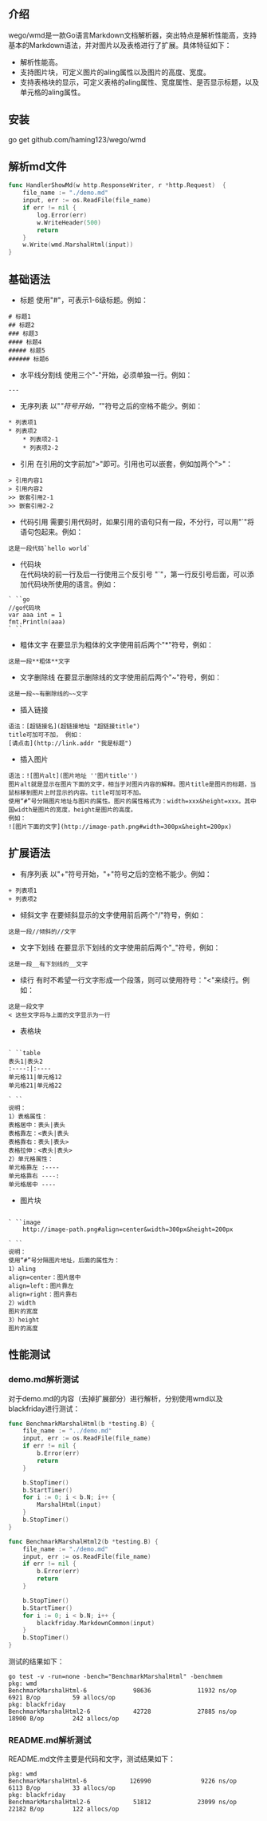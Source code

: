 ## 介绍
wego/wmd是一款Go语言Markdown文档解析器，突出特点是解析性能高，支持基本的Markdown语法，并对图片以及表格进行了扩展。具体特征如下：
* 解析性能高。
* 支持图片块，可定义图片的aling属性以及图片的高度、宽度。
* 支持表格块的显示，可定义表格的aling属性、宽度属性、是否显示标题，以及单元格的aling属性。

## 安装
go get github.com/haming123/wego/wmd

## 解析md文件
```go
func HandlerShowMd(w http.ResponseWriter, r *http.Request)  {
	file_name := "./demo.md"
	input, err := os.ReadFile(file_name)
	if err != nil {
		log.Error(err)
		w.WriteHeader(500)
		return
	}
	w.Write(wmd.MarshalHtml(input))
}
```

## 基础语法
* 标题
使用"#"，可表示1-6级标题。例如：
```
# 标题1 
## 标题2 
### 标题3 
#### 标题4
##### 标题5
###### 标题6
```

* 水平线分割线
使用三个"-"开始，必须单独一行。例如：
```
---
```

* 无序列表
以"*"符号开始，"*"符号之后的空格不能少。例如：
```
* 列表项1
* 列表项2
    * 列表项2-1
    * 列表项2-2
```

* 引用
在引用的文字前加">"即可。引用也可以嵌套，例如加两个">"：
```
> 引用内容1
> 引用内容2
>> 嵌套引用2-1
>> 嵌套引用2-2
```

* 代码引用
需要引用代码时，如果引用的语句只有一段，不分行，可以用"\`"将语句包起来。例如：
```
这是一段代码`hello world`
```

* 代码块   
在代码块的前一行及后一行使用三个反引号 "`"，第一行反引号后面，可以添加代码块所使用的语言。例如：
```
` ``go
//go代码块
var aaa int = 1
fmt.Println(aaa)
` ``
```

* 粗体文字
在要显示为粗体的文字使用前后两个"*"符号，例如：
```
这是一段**粗体**文字
```

* 文字删除线
在要显示删除线的文字使用前后两个"~"符号，例如：
```
这是一段~~有删除线的~~文字
```

* 插入链接
```
语法：[超链接名](超链接地址 "超链接title")
title可加可不加， 例如：
[请点击](http://link.addr "我是标题")
```

* 插入图片
```
语法：![图片alt](图片地址 ''图片title'')
图片alt就是显示在图片下面的文字，相当于对图片内容的解释。图片title是图片的标题，当鼠标移到图片上时显示的内容。title可加可不加。
使用“#”号分隔图片地址与图片的属性。图片的属性格式为：width=xxx&height=xxx。其中国width是图片的宽度，height是图片的高度。
例如：
![图片下面的文字](http://image-path.png#width=300px&height=200px)
```

## 扩展语法
* 有序列表
以"+"符号开始，"+"符号之后的空格不能少。例如：
```
+ 列表项1
+ 列表项2
```

* 倾斜文字
在要倾斜显示的文字使用前后两个"/"符号，例如：
```
这是一段//倾斜的//文字
```

* 文字下划线
在要显示下划线的文字使用前后两个"_"符号，例如：
```
这是一段__有下划线的__文字
```

* 续行
有时不希望一行文字形成一个段落，则可以使用符号："<"来续行。例如：
```
这是一段文字
< 这些文字将与上面的文字显示为一行
```

* 表格块
```

` ``table
表头1|表头2
:----:|:----
单元格11|单元格12
单元格21|单元格22

` ``
说明：
1）表格属性：
表格居中：表头|表头
表格靠左：<表头|表头
表格靠右：表头|表头>
表格拉伸：<表头|表头>
2）单元格属性：
单元格靠左 :----
单元格靠右 ----:
单元格居中 ----
```

* 图片块
```

` ``image
    http://image-path.png#align=center&width=300px&height=200px

` ``
说明：
使用“#”号分隔图片地址，后面的属性为：
1）aling
align=center：图片居中
align=left：图片靠左
align=right：图片靠右
2）width
图片的宽度
3）height
图片的高度
```

## 性能测试
### demo.md解析测试
对于demo.md的内容（去掉扩展部分）进行解析，分别使用wmd以及blackfriday进行测试：
```go
func BenchmarkMarshalHtml(b *testing.B) {
	file_name := "../demo.md"
	input, err := os.ReadFile(file_name)
	if err != nil {
		b.Error(err)
		return
	}

	b.StopTimer()
	b.StartTimer()
	for i := 0; i < b.N; i++ {
		MarshalHtml(input)
	}
	b.StopTimer()
}
```

```go
func BenchmarkMarshalHtml2(b *testing.B) {
	file_name := "./demo.md"
	input, err := os.ReadFile(file_name)
	if err != nil {
		b.Error(err)
		return
	}

	b.StopTimer()
	b.StartTimer()
	for i := 0; i < b.N; i++ {
		blackfriday.MarkdownCommon(input)
	}
	b.StopTimer()
}
```
测试的结果如下：
```
go test -v -run=none -bench="BenchmarkMarshalHtml" -benchmem
pkg: wmd
BenchmarkMarshalHtml-6             98636             11932 ns/op            6921 B/op         59 allocs/op
pkg: blackfriday
BenchmarkMarshalHtml2-6            42728             27885 ns/op           18900 B/op        242 allocs/op
```

### README.md解析测试
README.md文件主要是代码和文字，测试结果如下：
```
pkg: wmd
BenchmarkMarshalHtml-6            126990              9226 ns/op            6113 B/op         33 allocs/op
pkg: blackfriday
BenchmarkMarshalHtml2-6            51812             23099 ns/op           22182 B/op        122 allocs/op
```